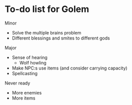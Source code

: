 # To-do list for Golem

Minor
* Solve the multiple brains problem
* Different blessings and smites to different gods

Major
* Sense of hearing
  * Wolf howling
* Make NPC:s use items (and consider carrying capacity)
* Spellcasting

Never ready
* More enemies
* More items
